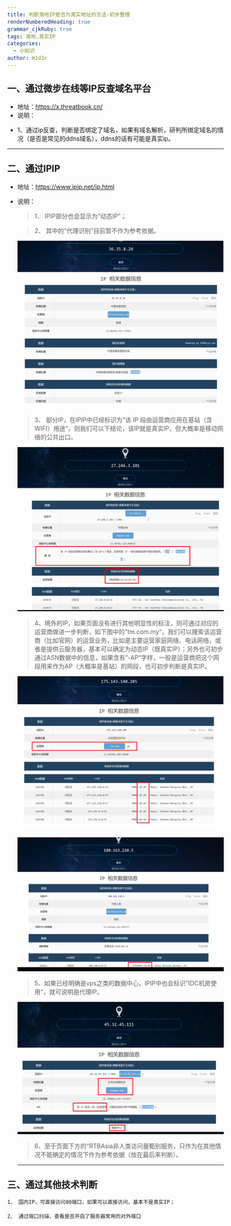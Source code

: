 ```yaml
---
title: 判断落地IP是否为真实地址的方法-初步整理
renderNumberedHeading: true
grammar_cjkRuby: true
tags: 落地,真实IP
categories:
  - 小知识
author: H1d3r
---
```


## 一、通过微步在线等IP反查域名平台

* 地址：https://x.threatbook.cn/
* 说明：
 -	1、通过ip反查，判断是否绑定了域名，如果有域名解析，研判所绑定域名的情况（是否是常见的ddns域名），ddns的话有可能是真实ip。
 
 ---
 
## 二、通过IPIP

* 地址：https://www.ipip.net/ip.html
* 说明： 
	> 1、 IPIP部分也会显示为“动态IP”；
    
	> 2、 其中的“代理识别”目前暂不作为参考依据。
    
   ![upload successful](/images/pasted-0.png)
    
	> 3、 部分IP，在IPIP中已经标识为”该 IP 段由运营商应用在基站（含 WIFI）用途“，则我们可以下结论，该IP就是真实IP，但大概率是移动网络的公共出口。
    
	![upload successful](/images/pasted-1.png)
    > 4、境外的IP，如果页面没有进行其他明显性的标注，则可通过对应的运营商做进一步判断，如下图中的”tm.com.my“，我们可以搜索该运营商（比如官网）的运营业务，比如是主要运营家庭网络、电话网络，或者是提供云服务器，基本可以确定为动态IP（既真实IP）；另外也可初步通过ASN数据中的信息，如果含有”-AP“字样，一般是运营商把这个网段用来作为AP（大概率是基站）的网段，也可初步判断是真实IP。
    
	![upload successful](/images/pasted-2.png)
    
	![upload successful](/images/pasted-3.png)
	> 5、如果已经明确是vps之类的数据中心，IPIP中也会标识”IDC机房使用“，就可说明是代理IP。
    
	![upload successful](/images/pasted-4.png)
	> 6、至于页面下方的“RTBAsia非人类访问量甄别服务，只作为在其他情况不能确定的情况下作为参考依据（放在最后来判断）。
    
    ---
## 三、通过其他技术判断

	1、 国内IP，可直接访问80端口，如果可以直接访问，基本不是真实IP；

	2、 通过端口扫描，查看是否开启了服务器常用的对外端口